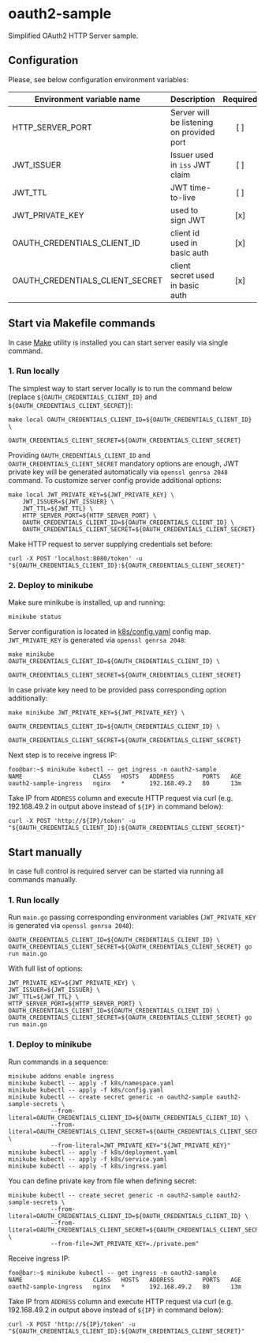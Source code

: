 # oauth2-sample

Simplified OAuth2 HTTP Server sample.

## Configuration
Please, see below configuration environment variables:

| **Environment variable name**   | **Description**                            | **Required** |     **Default**      |
|---------------------------------|--------------------------------------------|:------------:|:--------------------:|
| HTTP_SERVER_PORT                | Server will be listening on provided port  |     [ ]      |         8080         |
| JWT_ISSUER                      | Issuer used in `iss` JWT claim             |     [ ]      | oauth2-server-issuer |
| JWT_TTL                         | JWT time-to-live                           |     [ ]      |          5m          |
| JWT_PRIVATE_KEY                 | used to sign JWT                           |     [x]      |                      |
| OAUTH_CREDENTIALS_CLIENT_ID     | client id used in basic auth               |     [x]      |                      |
| OAUTH_CREDENTIALS_CLIENT_SECRET | client secret used in basic auth           |     [x]      |                      |

## Start via Makefile commands
In case [Make](https://www.gnu.org/software/make/manual/) utility is installed you can start server easily via single command.
### 1. Run locally
The simplest way to start server locally is to run the command below (replace `${OAUTH_CREDENTIALS_CLIENT_ID}` and `${OAUTH_CREDENTIALS_CLIENT_SECRET}`):
```console
make local OAUTH_CREDENTIALS_CLIENT_ID=${OAUTH_CREDENTIALS_CLIENT_ID} \
           OAUTH_CREDENTIALS_CLIENT_SECRET=${OAUTH_CREDENTIALS_CLIENT_SECRET}
```
Providing `OAUTH_CREDENTIALS_CLIENT_ID` and `OAUTH_CREDENTIALS_CLIENT_SECRET` mandatory options are enough, JWT private key will be generated automatically via `openssl genrsa 2048` command. To customize server config provide additional options:
```console
make local JWT_PRIVATE_KEY=${JWT_PRIVATE_KEY} \
	JWT_ISSUER=${JWT_ISSUER} \
	JWT_TTL=${JWT_TTL} \
	HTTP_SERVER_PORT=${HTTP_SERVER_PORT} \
	OAUTH_CREDENTIALS_CLIENT_ID=${OAUTH_CREDENTIALS_CLIENT_ID} \
	OAUTH_CREDENTIALS_CLIENT_SECRET=${OAUTH_CREDENTIALS_CLIENT_SECRET}
```
Make HTTP request to server supplying credentials set before:
```console
curl -X POST 'localhost:8080/token' -u "${OAUTH_CREDENTIALS_CLIENT_ID}:${OAUTH_CREDENTIALS_CLIENT_SECRET}"
```

### 2. Deploy to minikube
Make sure minikube is installed, up and running:
```console
minikube status
```
Server configuration is located in [k8s/config.yaml](./k8s/config.yaml) config map. `JWT_PRIVATE_KEY` is generated via `openssl genrsa 2048`:
```console
make minikube OAUTH_CREDENTIALS_CLIENT_ID=${OAUTH_CREDENTIALS_CLIENT_ID} \
              OAUTH_CREDENTIALS_CLIENT_SECRET=${OAUTH_CREDENTIALS_CLIENT_SECRET}
```
In case private key need to be provided pass corresponding option additionally:
```console
make minikube JWT_PRIVATE_KEY=${JWT_PRIVATE_KEY} \
              OAUTH_CREDENTIALS_CLIENT_ID=${OAUTH_CREDENTIALS_CLIENT_ID} \
              OAUTH_CREDENTIALS_CLIENT_SECRET=${OAUTH_CREDENTIALS_CLIENT_SECRET}
```
Next step is to receive ingress IP:
```console
foo@bar:~$ minikube kubectl -- get ingress -n oauth2-sample
NAME                    CLASS   HOSTS   ADDRESS        PORTS   AGE
oauth2-sample-ingress   nginx   *       192.168.49.2   80      13m
```
Take IP from `ADDRESS` column and execute HTTP request via curl (e.g. 192.168.49.2 in output above instead of `${IP}` in command below):
```console
curl -X POST 'http://${IP}/token' -u "${OAUTH_CREDENTIALS_CLIENT_ID}:${OAUTH_CREDENTIALS_CLIENT_SECRET}"
```
## Start manually
In case full control is required server can be started via running all commands manually.
### 1. Run locally
Run `main.go` passing corresponding environment variables (`JWT_PRIVATE_KEY` is generated via `openssl genrsa 2048`):
```console
OAUTH_CREDENTIALS_CLIENT_ID=${OAUTH_CREDENTIALS_CLIENT_ID} \
OAUTH_CREDENTIALS_CLIENT_SECRET=${OAUTH_CREDENTIALS_CLIENT_SECRET} go run main.go
```
With full list of options:
```console
JWT_PRIVATE_KEY=${JWT_PRIVATE_KEY} \
JWT_ISSUER=${JWT_ISSUER} \
JWT_TTL=${JWT_TTL} \
HTTP_SERVER_PORT=${HTTP_SERVER_PORT} \
OAUTH_CREDENTIALS_CLIENT_ID=${OAUTH_CREDENTIALS_CLIENT_ID} \
OAUTH_CREDENTIALS_CLIENT_SECRET=${OAUTH_CREDENTIALS_CLIENT_SECRET} go run main.go
```
### 1. Deploy to minikube
Run commands in a sequence:
```console
minikube addons enable ingress
minikube kubectl -- apply -f k8s/namespace.yaml
minikube kubectl -- apply -f k8s/config.yaml
minikube kubectl -- create secret generic -n oauth2-sample oauth2-sample-secrets \
            --from-literal=OAUTH_CREDENTIALS_CLIENT_ID=${OAUTH_CREDENTIALS_CLIENT_ID} \
            --from-literal=OAUTH_CREDENTIALS_CLIENT_SECRET=${OAUTH_CREDENTIALS_CLIENT_SECRET} \
            --from-literal=JWT_PRIVATE_KEY="${JWT_PRIVATE_KEY}"
minikube kubectl -- apply -f k8s/deployment.yaml
minikube kubectl -- apply -f k8s/service.yaml
minikube kubectl -- apply -f k8s/ingress.yaml
```
You can define private key from file when defining secret:
```console
minikube kubectl -- create secret generic -n oauth2-sample oauth2-sample-secrets \
            --from-literal=OAUTH_CREDENTIALS_CLIENT_ID=${OAUTH_CREDENTIALS_CLIENT_ID} \
            --from-literal=OAUTH_CREDENTIALS_CLIENT_SECRET=${OAUTH_CREDENTIALS_CLIENT_SECRET} \
            --from-file=JWT_PRIVATE_KEY=./private.pem"
```
Receive ingress IP:
```console
foo@bar:~$ minikube kubectl -- get ingress -n oauth2-sample
NAME                    CLASS   HOSTS   ADDRESS        PORTS   AGE
oauth2-sample-ingress   nginx   *       192.168.49.2   80      13m
```
Take IP from `ADDRESS` column and execute HTTP request via curl (e.g. 192.168.49.2 in output above instead of `${IP}` in command below):
```console
curl -X POST 'http://${IP}/token' -u "${OAUTH_CREDENTIALS_CLIENT_ID}:${OAUTH_CREDENTIALS_CLIENT_SECRET}"
```